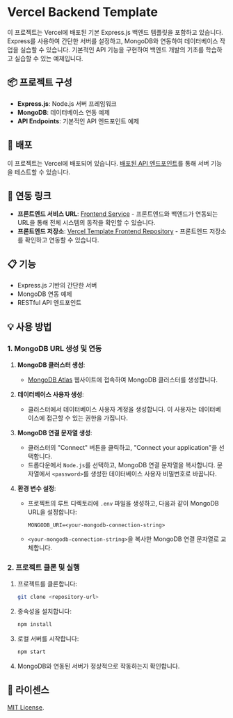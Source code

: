 # Vercel Backend Template

이 프로젝트는 Vercel에 배포된 기본 Express.js 백엔드 템플릿을 포함하고 있습니다. Express를 사용하여 간단한 서버를 설정하고, MongoDB와 연동하여 데이터베이스 작업을 실습할 수 있습니다. 기본적인 API 기능을 구현하여 백엔드 개발의 기초를 학습하고 실습할 수 있는 예제입니다.

## 📦 프로젝트 구성

- **Express.js**: Node.js 서버 프레임워크
- **MongoDB**: 데이터베이스 연동 예제
- **API Endpoints**: 기본적인 API 엔드포인트 예제

## 🚀 배포

이 프로젝트는 Vercel에 배포되어 있습니다. [배포된 API 엔드포인트](https://vercel-backend-template.vercel.app/api/tests)를 통해 서버 기능을 테스트할 수 있습니다.

## 🔗 연동 링크

- **프론트엔드 서비스 URL**: [Frontend Service](https://vercel-frontend-template.vercel.app/) - 프론트엔드와 백엔드가 연동되는 URL을 통해 전체 시스템의 동작을 확인할 수 있습니다.
- **프론트엔드 저장소**: [Vercel Template Frontend Repository](https://github.com/sssssubin/vercel-frontend-template) - 프론트엔드 저장소를 확인하고 연동할 수 있습니다.

## 📋 기능

- Express.js 기반의 간단한 서버
- MongoDB 연동 예제
- RESTful API 엔드포인트

## 💡 사용 방법

### 1. MongoDB URL 생성 및 연동

1. **MongoDB 클러스터 생성**:

   - [MongoDB Atlas](https://www.mongodb.com/cloud/atlas) 웹사이트에 접속하여 MongoDB 클러스터를 생성합니다.

2. **데이터베이스 사용자 생성**:

   - 클러스터에서 데이터베이스 사용자 계정을 생성합니다. 이 사용자는 데이터베이스에 접근할 수 있는 권한을 가집니다.

3. **MongoDB 연결 문자열 생성**:

   - 클러스터의 "Connect" 버튼을 클릭하고, "Connect your application"을 선택합니다.
   - 드롭다운에서 `Node.js`를 선택하고, MongoDB 연결 문자열을 복사합니다. 문자열에서 `<password>`를 생성한 데이터베이스 사용자 비밀번호로 바꿉니다.

4. **환경 변수 설정**:
   - 프로젝트의 루트 디렉토리에 `.env` 파일을 생성하고, 다음과 같이 MongoDB URL을 설정합니다:
     ```env
     MONGODB_URI=<your-mongodb-connection-string>
     ```
   - `<your-mongodb-connection-string>`을 복사한 MongoDB 연결 문자열로 교체합니다.

### 2. 프로젝트 클론 및 실행

1. 프로젝트를 클론합니다:

   ```bash
   git clone <repository-url>

   ```

2. 종속성을 설치합니다:

   ```bash
   npm install

   ```

3. 로컬 서버를 시작합니다:

   ```bash
   npm start

   ```

4. MongoDB와 연동된 서버가 정상적으로 작동하는지 확인합니다.

## 📝 라이센스

[MIT License](LICENSE).
